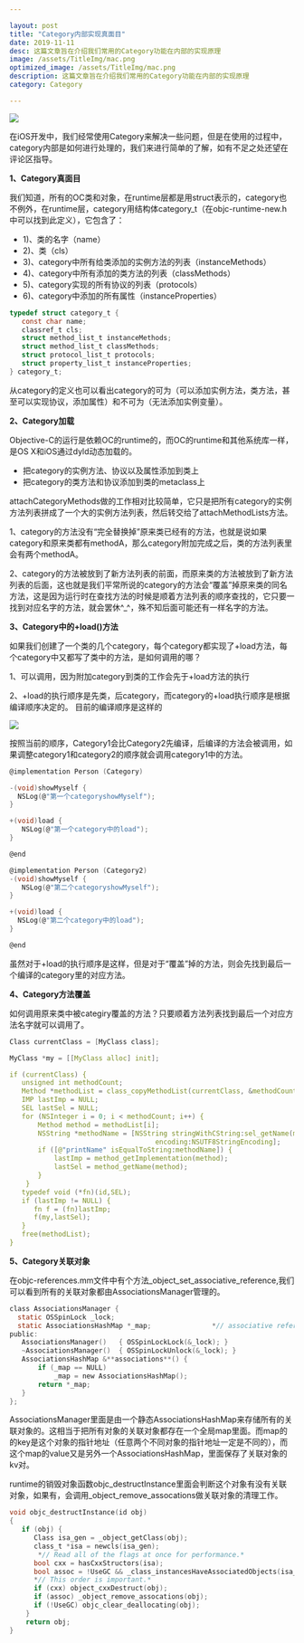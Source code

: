 ```yaml
---

layout: post
title: "Category内部实现真面目"
date: 2019-11-11
desc: 这篇文章旨在介绍我们常用的Category功能在内部的实现原理
image: /assets/TitleImg/mac.png
optimized_image: /assets/TitleImg/mac.png
description: 这篇文章旨在介绍我们常用的Category功能在内部的实现原理
category: Category

---
```


![](../../../../assets/TitleImg/mac.png)

在iOS开发中，我们经常使用Category来解决一些问题，但是在使用的过程中，category内部是如何进行处理的，我们来进行简单的了解，如有不足之处还望在评论区指导。

**1、Category真面目**

我们知道，所有的OC类和对象，在runtime层都是用struct表示的，category也不例外，在runtime层，category用结构体category_t（在objc-runtime-new.h中可以找到此定义），它包含了：

- 1)、类的名字（name）
- 2)、类（cls）
- 3)、category中所有给类添加的实例方法的列表（instanceMethods）
- 4)、category中所有添加的类方法的列表（classMethods）
- 5)、category实现的所有协议的列表（protocols）
- 6)、category中添加的所有属性（instanceProperties）

```c
typedef struct category_t {
   const char name;
   classref_t cls;
   struct method_list_t instanceMethods;
   struct method_list_t classMethods;
   struct protocol_list_t protocols;
   struct property_list_t instanceProperties;
} category_t;
```

从category的定义也可以看出category的可为（可以添加实例方法，类方法，甚至可以实现协议，添加属性）和不可为（无法添加实例变量）。

**2、Category加载**

Objective-C的运行是依赖OC的runtime的，而OC的runtime和其他系统库一样，是OS X和iOS通过dyld动态加载的。

- 把category的实例方法、协议以及属性添加到类上
- 把category的类方法和协议添加到类的metaclass上

attachCategoryMethods做的工作相对比较简单，它只是把所有category的实例方法列表拼成了一个大的实例方法列表，然后转交给了attachMethodLists方法。

1、category的方法没有“完全替换掉”原来类已经有的方法，也就是说如果category和原来类都有methodA，那么category附加完成之后，类的方法列表里会有两个methodA。

2、category的方法被放到了新方法列表的前面，而原来类的方法被放到了新方法列表的后面，这也就是我们平常所说的category的方法会“覆盖”掉原来类的同名方法，这是因为运行时在查找方法的时候是顺着方法列表的顺序查找的，它只要一找到对应名字的方法，就会罢休^_^，殊不知后面可能还有一样名字的方法。

**3、Category中的+load()方法**

如果我们创建了一个类的几个category，每个category都实现了+load方法，每个category中又都写了类中的方法，是如何调用的哪？

1、可以调用，因为附加category到类的工作会先于+load方法的执行 

2、+load的执行顺序是先类，后category，而category的+load执行顺序是根据编译顺序决定的。 目前的编译顺序是这样的

![](../../../../assets/runtime/category_compile.png)

按照当前的顺序，Category1会比Category2先编译，后编译的方法会被调用，如果调整category1和category2的顺序就会调用category1中的方法。

```c
@implementation Person (Category)

-(void)showMyself {
  NSLog(@"第一个categoryshowMyself");
}

+(void)load {
   NSLog(@"第一个category中的load");
}

@end

@implementation Person (Category2)
-(void)showMyself {
   NSLog(@"第二个categoryshowMyself");
}

+(void)load {
  NSLog(@"第二个category中的load");
}

@end
```

虽然对于+load的执行顺序是这样，但是对于“覆盖”掉的方法，则会先找到最后一个编译的category里的对应方法。

**4、Category方法覆盖**

如何调用原来类中被categiry覆盖的方法？只要顺着方法列表找到最后一个对应方法名字就可以调用了。

```c
Class currentClass = [MyClass class];

MyClass *my = [[MyClass alloc] init];

if (currentClass) {
   unsigned int methodCount;
   Method *methodList = class_copyMethodList(currentClass, &methodCount);
   IMP lastImp = NULL;
   SEL lastSel = NULL;
   for (NSInteger i = 0; i < methodCount; i++) {
       Method method = methodList[i];
       NSString *methodName = [NSString stringWithCString:sel_getName(method_getName(method)) 
       								encoding:NSUTF8StringEncoding];
       if ([@"printName" isEqualToString:methodName]) {
           lastImp = method_getImplementation(method);
           lastSel = method_getName(method);
       }
    }
   typedef void (*fn)(id,SEL);
   if (lastImp != NULL) {
   	  fn f = (fn)lastImp;
      f(my,lastSel);
   }
   free(methodList);
}   
```

**5、Category关联对象**

在objc-references.mm文件中有个方法_object_set_associative_reference,我们可以看到所有的关联对象都由AssociationsManager管理的。

```c
class AssociationsManager {
  static OSSpinLock _lock;
  static AssociationsHashMap *_map;               *// associative references:  object pointer -> PtrPtrHashMap.*
public:
   AssociationsManager()   { OSSpinLockLock(&_lock); }
   ~AssociationsManager()  { OSSpinLockUnlock(&_lock); }
   AssociationsHashMap &**associations**() {
       if (_map == NULL)
           _map = new AssociationsHashMap();
       return *_map;
   }
};
```

AssociationsManager里面是由一个静态AssociationsHashMap来存储所有的关联对象的。这相当于把所有对象的关联对象都存在一个全局map里面。而map的的key是这个对象的指针地址（任意两个不同对象的指针地址一定是不同的），而这个map的value又是另外一个AssociationsHashMap，里面保存了关联对象的kv对。

runtime的销毁对象函数objc_destructInstance里面会判断这个对象有没有关联对象，如果有，会调用_object_remove_assocations做关联对象的清理工作。

```c
void objc_destructInstance(id obj) 
{
   if (obj) {
      Class isa_gen = _object_getClass(obj);
      class_t *isa = newcls(isa_gen);
       *// Read all of the flags at once for performance.*
      bool cxx = hasCxxStructors(isa);
      bool assoc = !UseGC && _class_instancesHaveAssociatedObjects(isa_gen);
      *// This order is important.*
      if (cxx) object_cxxDestruct(obj);
      if (assoc) _object_remove_assocations(obj);
      if (!UseGC) objc_clear_deallocating(obj);
    }
    return obj;
}
```